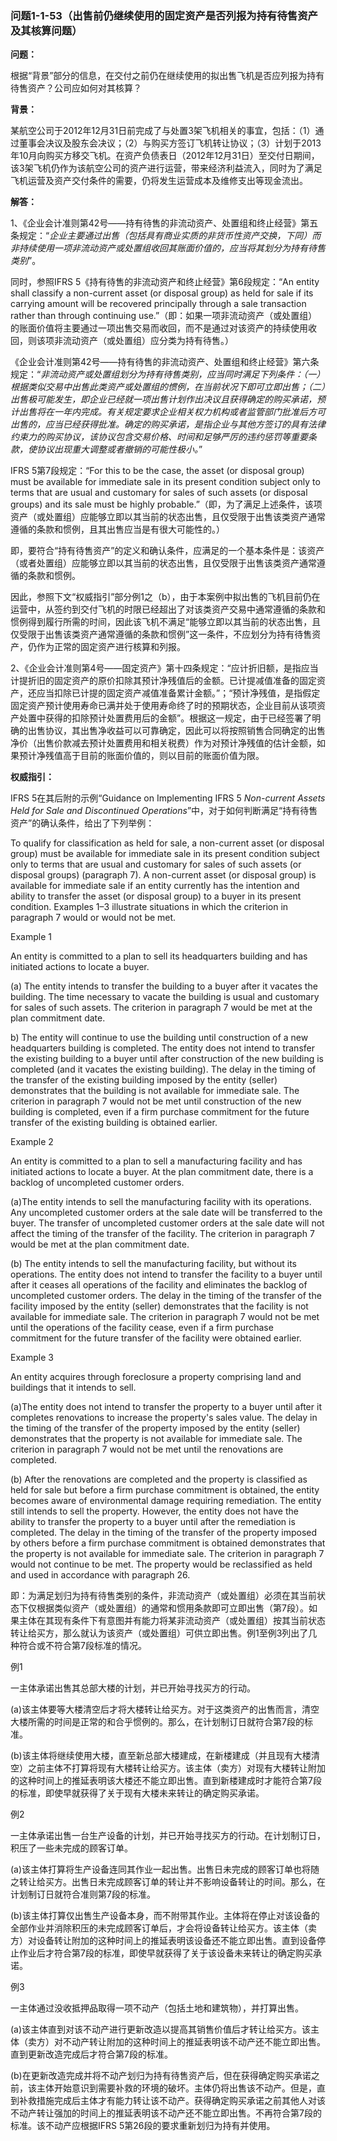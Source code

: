 ### 问题1-1-53（出售前仍继续使用的固定资产是否列报为持有待售资产及其核算问题）

**问题：**

根据“背景”部分的信息，在交付之前仍在继续使用的拟出售飞机是否应列报为持有待售资产？公司应如何对其核算？

**背景：**

某航空公司于2012年12月31日前完成了与处置3架飞机相关的事宜，包括：（1）通过董事会决议及股东会决议；（2）与购买方签订飞机转让协议；（3）计划于2013年10月向购买方移交飞机。在资产负债表日（2012年12月31日）至交付日期间，该3架飞机仍作为该航空公司的资产进行运营，带来经济利益流入，同时为了满足飞机运营及资产交付条件的需要，仍将发生运营成本及维修支出等现金流出。

**解答：**

1、《企业会计准则第42号——持有待售的非流动资产、处置组和终止经营》第五条规定：“*企业主要通过出售（包括具有商业实质的非货币性资产交换，下同）而非持续使用一项非流动资产或处置组收回其账面价值的，应当将其划分为持有待售类别*”。

同时，参照IFRS 5《持有待售的非流动资产和终止经营》第6段规定：“An entity shall
classify a non-current asset (or disposal group) as held for sale if its
carrying amount will be recovered principally through a sale transaction rather
than through continuing
use.”（即：如果一项非流动资产（或处置组）的账面价值将主要通过一项出售交易而收回，而不是通过对该资产的持续使用收回，则该项非流动资产（或处置组）应分类为持有待售。）

《企业会计准则第42号——持有待售的非流动资产、处置组和终止经营》第六条规定：“*非流动资产或处置组划分为持有待售类别，应当同时满足下列条件：（一）根据类似交易中出售此类资产或处置组的惯例，在当前状况下即可立即出售；（二）出售极可能发生，即企业已经就一项出售计划作出决议且获得确定的购买承诺，预计出售将在一年内完成。有关规定要求企业相关权力机构或者监管部门批准后方可出售的，应当已经获得批准。确定的购买承诺，是指企业与其他方签订的具有法律约束力的购买协议，该协议包含交易价格、时间和足够严厉的违约惩罚等重要条款，使协议出现重大调整或者撤销的可能性极小。*”

IFRS 5第7段规定：“For this to be the case, the asset (or disposal group) must be
available for immediate sale in its present condition subject only to terms that
are usual and customary for sales of such assets (or disposal groups) and its
sale must be highly
probable.”（即，为了满足上述条件，该项资产（或处置组）应能够立即以其当前的状态出售，且仅受限于出售该类资产通常遵循的条款和惯例，且其出售应当是有很大可能性的。）

即，要符合“持有待售资产”的定义和确认条件，应满足的一个基本条件是：该资产（或者处置组）应能够立即以其当前的状态出售，且仅受限于出售该类资产通常遵循的条款和惯例。

因此，参照下文“权威指引”部分例1之（b），由于本案例中拟出售的飞机目前仍在运营中，从签约到交付飞机的时限已经超出了对该类资产交易中通常遵循的条款和惯例得到履行所需的时间，因此该飞机不满足“能够立即以其当前的状态出售，且仅受限于出售该类资产通常遵循的条款和惯例”这一条件，不应划分为持有待售资产，仍作为正常的固定资产进行核算和列报。

2、《企业会计准则第4号——固定资产》第十四条规定：“应计折旧额，是指应当计提折旧的固定资产的原价扣除其预计净残值后的金额。已计提减值准备的固定资产，还应当扣除已计提的固定资产减值准备累计金额。”；“预计净残值，是指假定固定资产预计使用寿命已满并处于使用寿命终了时的预期状态，企业目前从该项资产处置中获得的扣除预计处置费用后的金额”。根据这一规定，由于已经签署了明确的出售协议，其出售净收益可以可靠确定，因此可以将按照销售合同确定的出售净价（出售价款减去预计处置费用和相关税费）作为对预计净残值的估计金额，如果预计净残值高于目前的账面价值的，则以目前的账面价值为限。

**权威指引：**

IFRS 5在其后附的示例“Guidance on Implementing IFRS 5 *Non-current Assets Held
for Sale and Discontinued
Operations*”中，对于如何判断满足“持有待售资产”的确认条件，给出了下列举例：

To qualify for classification as held for sale, a non-current asset (or disposal
group) must be available for immediate sale in its present condition subject
only to terms that are usual and customary for sales of such assets (or disposal
groups) (paragraph 7). A non-current asset (or disposal group) is available for
immediate sale if an entity currently has the intention and ability to transfer
the asset (or disposal group) to a buyer in its present condition. Examples 1–3
illustrate situations in which the criterion in paragraph 7 would or would not
be met.

Example 1

An entity is committed to a plan to sell its headquarters building and has
initiated actions to locate a buyer.

(a) The entity intends to transfer the building to a buyer after it vacates the
building. The time necessary to vacate the building is usual and customary for
sales of such assets. The criterion in paragraph 7 would be met at the plan
commitment date.

b) The entity will continue to use the building until construction of a new
headquarters building is completed. The entity does not intend to transfer the
existing building to a buyer until after construction of the new building is
completed (and it vacates the existing building). The delay in the timing of the
transfer of the existing building imposed by the entity (seller) demonstrates
that the building is not available for immediate sale. The criterion in
paragraph 7 would not be met until construction of the new building is
completed, even if a firm purchase commitment for the future transfer of the
existing building is obtained earlier.

Example 2

An entity is committed to a plan to sell a manufacturing facility and has
initiated actions to locate a buyer. At the plan commitment date, there is a
backlog of uncompleted customer orders.

(a)The entity intends to sell the manufacturing facility with its operations.
Any uncompleted customer orders at the sale date will be transferred to the
buyer. The transfer of uncompleted customer orders at the sale date will not
affect the timing of the transfer of the facility. The criterion in paragraph 7
would be met at the plan commitment date.

(b) The entity intends to sell the manufacturing facility, but without its
operations. The entity does not intend to transfer the facility to a buyer until
after it ceases all operations of the facility and eliminates the backlog of
uncompleted customer orders. The delay in the timing of the transfer of the
facility imposed by the entity (seller) demonstrates that the facility is not
available for immediate sale. The criterion in paragraph 7 would not be met
until the operations of the facility cease, even if a firm purchase commitment
for the future transfer of the facility were obtained earlier.

Example 3

An entity acquires through foreclosure a property comprising land and buildings
that it intends to sell.

(a)The entity does not intend to transfer the property to a buyer until after it
completes renovations to increase the property's sales value. The delay in the
timing of the transfer of the property imposed by the entity (seller)
demonstrates that the property is not available for immediate sale. The
criterion in paragraph 7 would not be met until the renovations are completed.

(b) After the renovations are completed and the property is classified as held
for sale but before a firm purchase commitment is obtained, the entity becomes
aware of environmental damage requiring remediation. The entity still intends to
sell the property. However, the entity does not have the ability to transfer the
property to a buyer until after the remediation is completed. The delay in the
timing of the transfer of the property imposed by others before a firm purchase
commitment is obtained demonstrates that the property is not available for
immediate sale. The criterion in paragraph 7 would not continue to be met. The
property would be reclassified as held and used in accordance with paragraph 26.

即：为满足划归为持有待售类别的条件，非流动资产（或处置组）必须在其当前状态下仅根据类似资产（或处置组）的通常和惯用条款即可立即出售（第7段）。如果主体在其现有条件下有意图并有能力将某非流动资产（或处置组）按其当前状态转让给买方，那么就认为该资产（或处置组）可供立即出售。例1至例3列出了几种符合或不符合第7段标准的情况。

例1

一主体承诺出售其总部大楼的计划，并已开始寻找买方的行动。

(a)该主体要等大楼清空后才将大楼转让给买方。对于这类资产的出售而言，清空大楼所需的时间是正常的和合乎惯例的。那么，在计划制订日就符合第7段的标准。

(b)该主体将继续使用大楼，直至新总部大楼建成，在新楼建成（并且现有大楼清空）之前主体不打算将现有大楼转让给买方。该主体（卖方）对现有大楼转让附加的这种时间上的推延表明该大楼还不能立即出售。直到新楼建成时才能符合第7段的标准，即使早就获得了关于现有大楼未来转让的确定购买承诺。

例2

一主体承诺出售一台生产设备的计划，并已开始寻找买方的行动。在计划制订日，积压了一些未完成的顾客订单。

(a)该主体打算将生产设备连同其作业一起出售。出售日未完成的顾客订单也将随之转让给买方。出售日未完成顾客订单的转让并不影响设备转让的时间。那么，在计划制订日就符合准则第7段的标准。

(b)该主体打算仅出售生产设备本身，而不附带其作业。主体将在停止对该设备的全部作业并消除积压的未完成顾客订单后，才会将设备转让给买方。该主体（卖方）对设备转让附加的这种时间上的推延表明该设备还不能立即出售。直到设备停止作业后才符合第7段的标准，即使早就获得了关于该设备未来转让的确定购买承诺。

例3

一主体通过没收抵押品取得一项不动产（包括土地和建筑物），并打算出售。

(a)该主体直到对该不动产进行更新改造以提高其销售价值后才转让给买方。该主体（卖方）对不动产转让附加的这种时间上的推延表明该不动产还不能立即出售。直到更新改造完成后才符合第7段的标准。

(b)在更新改造完成并将不动产划归为持有待售资产后，但在获得确定购买承诺之前，该主体开始意识到需要补救的环境的破坏。主体仍将出售该不动产。但是，直到补救措施完成后主体才有能力转让该不动产。获得确定购买承诺之前其他人对该不动产转让强加的时间上的推延表明该不动产还不能立即出售。不再符合第7段的标准。该不动产应根据IFRS
5第26段的要求重新划归为持有并使用。
